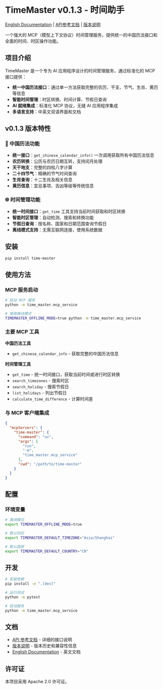 # TimeMaster v0.1.3 - 时间助手

[English Documentation](README.md) | [API参考文档](API_REFERENCE.md) | [版本说明](Release.md)

一个强大的 MCP（模型上下文协议）时间管理服务，提供统一的中国历法接口和全面的时间、时区操作功能。

## 项目介绍

TimeMaster 是一个专为 AI 应用程序设计的时间管理服务，通过标准化的 MCP 接口提供：

- **统一中国历法接口**：通过单一方法获取完整的农历、干支、节气、生肖、黄历等信息
- **智能时间管理**：时区转换、时间计算、节假日查询
- **AI 就绪集成**：标准化 MCP 协议，无缝 AI 应用程序集成
- **多语言支持**：中英文双语界面和文档

## v0.1.3 版本特性

### 🎯 中国历法功能
- **统一接口**：`get_chinese_calendar_info()` 一次调用获取所有中国历法信息
- **农历转换**：公历与农历日期互转，支持闰月处理
- **天干地支**：完整的四柱八字计算
- **二十四节气**：精确的节气时间查询
- **生肖查询**：十二生肖及相关信息
- **黄历信息**：宜忌事项、吉凶等级等传统信息

### 🌐 时间管理功能
- **统一时间接口**：`get_time` 工具支持当前时间获取和时区转换
- **智能时区管理**：自动检测、搜索和转换功能
- **节假日查询**：按名称、国家和日期范围查询节假日
- **离线模式支持**：无需互联网连接，使用系统数据

## 安装

```bash
pip install time-master
```

## 使用方法

### MCP 服务启动

```bash
# 启动 MCP 服务
python -m time_master.mcp_service

# 使用离线模式
TIMEMASTER_OFFLINE_MODE=true python -m time_master.mcp_service
```

### 主要 MCP 工具

**中国历法工具**
- `get_chinese_calendar_info` - 获取完整的中国历法信息

**时间管理工具**
- `get_time` - 统一时间接口，获取当前时间或进行时区转换
- `search_timezones` - 搜索时区
- `search_holiday` - 搜索节假日
- `list_holidays` - 列出节假日
- `calculate_time_difference` - 计算时间差

### 与 MCP 客户端集成

```json
{
  "mcpServers": {
    "time-master": {
      "command": "uv",
      "args": [
        "run",
        "-m",
        "time_master.mcp_service"
      ],
      "cwd": "/path/to/time-master"
    }
  }
}
```

## 配置

### 环境变量

```bash
# 离线模式
export TIMEMASTER_OFFLINE_MODE=true

# 默认时区
export TIMEMASTER_DEFAULT_TIMEZONE="Asia/Shanghai"

# 默认国家
export TIMEMASTER_DEFAULT_COUNTRY="CN"
```

## 开发

```bash
# 安装依赖
pip install -e ".[dev]"

# 运行测试
python -m pytest

# 启动服务
python -m time_master.mcp_service
```

## 文档

- [API 参考文档](API_REFERENCE.md) - 详细的接口说明
- [版本说明](Release.md) - 版本历史和兼容性信息
- [English Documentation](README.md) - 英文文档

## 许可证

本项目采用 Apache 2.0 许可证。